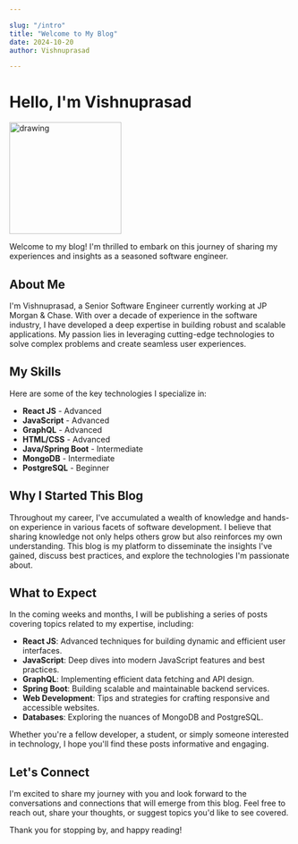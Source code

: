 ```yaml
---

slug: "/intro"
title: "Welcome to My Blog"
date: 2024-10-20
author: Vishnuprasad

---
```


# Hello, I'm Vishnuprasad

<img src="/images/profilepic.png" alt="drawing" width="200"/>

Welcome to my blog! I'm thrilled to embark on this journey of sharing my experiences and insights as a seasoned software engineer.

## About Me

I'm Vishnuprasad, a Senior Software Engineer currently working at JP Morgan & Chase. With over a decade of experience in the software industry, I have developed a deep expertise in building robust and scalable applications. My passion lies in leveraging cutting-edge technologies to solve complex problems and create seamless user experiences.

## My Skills

Here are some of the key technologies I specialize in:

- **React JS** - Advanced
- **JavaScript** - Advanced
- **GraphQL** - Advanced
- **HTML/CSS** - Advanced
- **Java/Spring Boot** - Intermediate
- **MongoDB** - Intermediate
- **PostgreSQL** - Beginner

## Why I Started This Blog

Throughout my career, I've accumulated a wealth of knowledge and hands-on experience in various facets of software development. I believe that sharing knowledge not only helps others grow but also reinforces my own understanding. This blog is my platform to disseminate the insights I've gained, discuss best practices, and explore the technologies I'm passionate about.

## What to Expect

In the coming weeks and months, I will be publishing a series of posts covering topics related to my expertise, including:

- **React JS**: Advanced techniques for building dynamic and efficient user interfaces.
- **JavaScript**: Deep dives into modern JavaScript features and best practices.
- **GraphQL**: Implementing efficient data fetching and API design.
- **Spring Boot**: Building scalable and maintainable backend services.
- **Web Development**: Tips and strategies for crafting responsive and accessible websites.
- **Databases**: Exploring the nuances of MongoDB and PostgreSQL.

Whether you're a fellow developer, a student, or simply someone interested in technology, I hope you'll find these posts informative and engaging.

## Let's Connect

I'm excited to share my journey with you and look forward to the conversations and connections that will emerge from this blog. Feel free to reach out, share your thoughts, or suggest topics you'd like to see covered.

Thank you for stopping by, and happy reading!